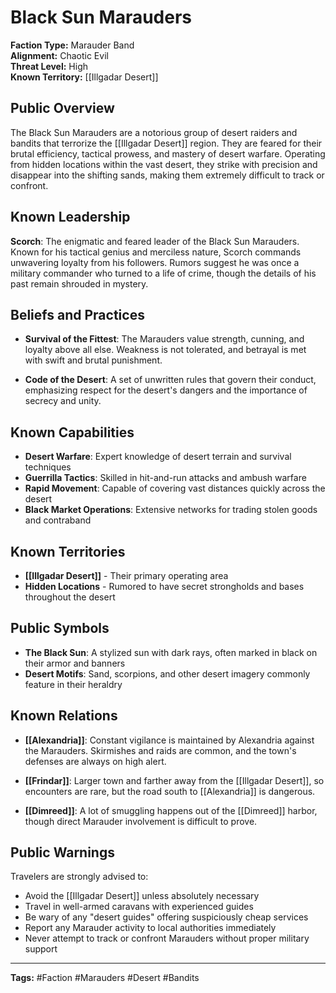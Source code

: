 # Black Sun Marauders

**Faction Type:** Marauder Band  
**Alignment:** Chaotic Evil  
**Threat Level:** High  
**Known Territory:** [[Illgadar Desert]]

## Public Overview

The Black Sun Marauders are a notorious group of desert raiders and bandits that terrorize the [[Illgadar Desert]] region. They are feared for their brutal efficiency, tactical prowess, and mastery of desert warfare. Operating from hidden locations within the vast desert, they strike with precision and disappear into the shifting sands, making them extremely difficult to track or confront.

## Known Leadership

**Scorch**: The enigmatic and feared leader of the Black Sun Marauders. Known for his tactical genius and merciless nature, Scorch commands unwavering loyalty from his followers. Rumors suggest he was once a military commander who turned to a life of crime, though the details of his past remain shrouded in mystery.

## Beliefs and Practices

- **Survival of the Fittest**: The Marauders value strength, cunning, and loyalty above all else. Weakness is not tolerated, and betrayal is met with swift and brutal punishment.

- **Code of the Desert**: A set of unwritten rules that govern their conduct, emphasizing respect for the desert's dangers and the importance of secrecy and unity.

## Known Capabilities

- **Desert Warfare**: Expert knowledge of desert terrain and survival techniques
- **Guerrilla Tactics**: Skilled in hit-and-run attacks and ambush warfare
- **Rapid Movement**: Capable of covering vast distances quickly across the desert
- **Black Market Operations**: Extensive networks for trading stolen goods and contraband

## Known Territories

- **[[Illgadar Desert]]** - Their primary operating area
- **Hidden Locations** - Rumored to have secret strongholds and bases throughout the desert

## Public Symbols

- **The Black Sun**: A stylized sun with dark rays, often marked in black on their armor and banners
- **Desert Motifs**: Sand, scorpions, and other desert imagery commonly feature in their heraldry

## Known Relations

- **[[Alexandria]]**: Constant vigilance is maintained by Alexandria against the Marauders. Skirmishes and raids are common, and the town's defenses are always on high alert.

- **[[Frindar]]**: Larger town and farther away from the [[Illgadar Desert]], so encounters are rare, but the road south to [[Alexandria]] is dangerous.

- **[[Dimreed]]**: A lot of smuggling happens out of the [[Dimreed]] harbor, though direct Marauder involvement is difficult to prove.

## Public Warnings

Travelers are strongly advised to:

- Avoid the [[Illgadar Desert]] unless absolutely necessary
- Travel in well-armed caravans with experienced guides
- Be wary of any "desert guides" offering suspiciously cheap services
- Report any Marauder activity to local authorities immediately
- Never attempt to track or confront Marauders without proper military support

---

**Tags:** #Faction #Marauders #Desert #Bandits
